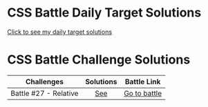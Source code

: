 # CSS Battle Daily Target Solutions
[Click to see my daily target solutions](Daily%20Targets)

# CSS Battle Challenge Solutions

| Challenges               |              Solutions               |                   Battle Link                   |
| ------------------------ | :----------------------------------: | :---------------------------------------------: |
| Battle #27 - Relative | [See](Battles/Battle%20%2327%20-%20Relative) | [Go to battle](https://cssbattle.dev/battle/27)  |
